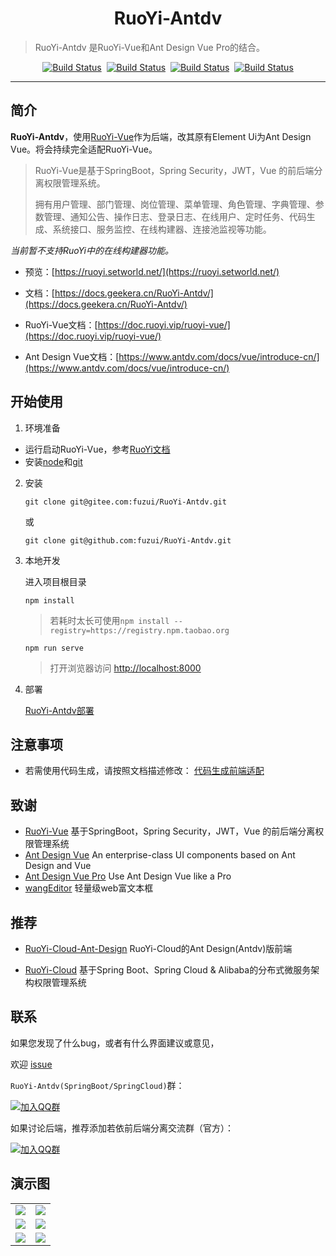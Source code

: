 <h1 align="center">RuoYi-Antdv</h1>

> RuoYi-Antdv 是RuoYi-Vue和Ant Design Vue Pro的结合。

<p align="center">
 <a href="https://gitee.com/fuzui/RuoYi-Antdv" target="_blank"><img src="https://gitee.com/fuzui/RuoYi-Antdv/badge/star.svg?theme=dark" alt="Build Status"></a>&nbsp;
 <a href="https://github.com/fuzui/RuoYi-Antdv" target="_blank"><img src="https://img.shields.io/github/stars/fuzui/RuoYi-Antdv.svg?style=social" alt="Build Status"></a>&nbsp;
 <a href="https://gitee.com/y_project/RuoYi-Vue" target="_blank"><img src="https://img.shields.io/badge/RuoYi Vue-3.8.0-brightgreen" alt="Build Status"></a>&nbsp;
 <a href="https://github.com/vueComponent/ant-design-vue" target="_blank"><img src="https://img.shields.io/badge/Ant Design Vue-1.7.8-brightgreen" alt="Build Status"></a>
</p>


------------------------------

## 简介

**RuoYi-Antdv**，使用[RuoYi-Vue](https://gitee.com/y_project/RuoYi-Vue)作为后端，改其原有Element
Ui为Ant Design Vue。将会持续完全适配RuoYi-Vue。

> RuoYi-Vue是基于SpringBoot，Spring Security，JWT，Vue 的前后端分离权限管理系统。
>
> 拥有用户管理、部门管理、岗位管理、菜单管理、角色管理、字典管理、参数管理、通知公告、操作日志、登录日志、在线用户、定时任务、代码生成、系统接口、服务监控、在线构建器、连接池监视等功能。

*当前暂不支持RuoYi中的在线构建器功能。*

* 预览：[https://ruoyi.setworld.net/](https://ruoyi.setworld.net/)

* 文档：[https://docs.geekera.cn/RuoYi-Antdv/](https://docs.geekera.cn/RuoYi-Antdv/)

* RuoYi-Vue文档：[https://doc.ruoyi.vip/ruoyi-vue/](https://doc.ruoyi.vip/ruoyi-vue/)

* Ant Design
  Vue文档：[https://www.antdv.com/docs/vue/introduce-cn/](https://www.antdv.com/docs/vue/introduce-cn/)

## 开始使用

1. 环境准备

* 运行启动RuoYi-Vue，参考[RuoYi文档](https://doc.ruoyi.vip/ruoyi-vue/)
* 安装[node](http://nodejs.org/)和[git](https://git-scm.com/)

2. 安装

   ```shell
   git clone git@gitee.com:fuzui/RuoYi-Antdv.git
   ```

   或

   ```shell
   git clone git@github.com:fuzui/RuoYi-Antdv.git
   ```

3. 本地开发

   进入项目根目录

   ```shell
   npm install
   ```

   > 若耗时太长可使用`npm install --registry=https://registry.npm.taobao.org`

   ```shell
   npm run serve
   ```

   > 打开浏览器访问 [http://localhost:8000](http://localhost:8080/)

4. 部署

   [RuoYi-Antdv部署](https://docs.geekera.cn/RuoYi-Antdv/use.html)

## 注意事项

* 若需使用代码生成，请按照文档描述修改：
  [代码生成前端适配](./docs/gen/)

## 致谢

* [RuoYi-Vue](https://gitee.com/y_project/RuoYi-Vue) 基于SpringBoot，Spring Security，JWT，Vue
  的前后端分离权限管理系统
* [Ant Design Vue](https://github.com/vueComponent/ant-design-vue/) An enterprise-class UI
  components based on Ant Design and Vue
* [Ant Design Vue Pro](https://github.com/vueComponent/ant-design-vue-pro) Use Ant Design Vue like a
  Pro
* [wangEditor](https://github.com/wangeditor-team/wangEditor) 轻量级web富文本框

## 推荐

* [RuoYi-Cloud-Ant-Design](https://gitee.com/xuezipeng/ruoyi-cloud-ant-design) RuoYi-Cloud的Ant
  Design(Antdv)版前端

* [RuoYi-Cloud](https://gitee.com/y_project/RuoYi-Cloud) 基于Spring Boot、Spring Cloud &
  Alibaba的分布式微服务架构权限管理系统

## 联系

如果您发现了什么bug，或者有什么界面建议或意见，

欢迎 [issue](https://github.com/fuzui/RuoYi-Antdv/issues)

`RuoYi-Antdv(SpringBoot/SpringCloud)`群：

[![加入QQ群](https://img.shields.io/badge/Q群-1038609759-blue.svg)](https://jq.qq.com/?_wv=1027&k=Cq8fZnrj)

如果讨论后端，推荐添加若依前后端分离交流群（官方）：

[![加入QQ群](https://img.shields.io/badge/Q群-101539465-blue.svg)](https://jq.qq.com/?_wv=1027&k=UKtX5jhs)

## 演示图

<table>
    <tr>
        <td><img src="https://oss.fuzui.net/img/20210102022024.png"/></td>
        <td><img src="https://oss.fuzui.net/img/20210102022136.png"/></td>
    </tr>
    <tr>
        <td><img src="https://oss.fuzui.net/img/20210102022247.png"/></td>
        <td><img src="https://oss.fuzui.net/img/20210102022534.png"/></td>
    </tr>
    <tr>
        <td><img src="https://oss.fuzui.net/img/20210102022749.png"/></td>
        <td><img src="https://oss.fuzui.net/img/20210102023153.png"/></td>
    </tr>
</table>



